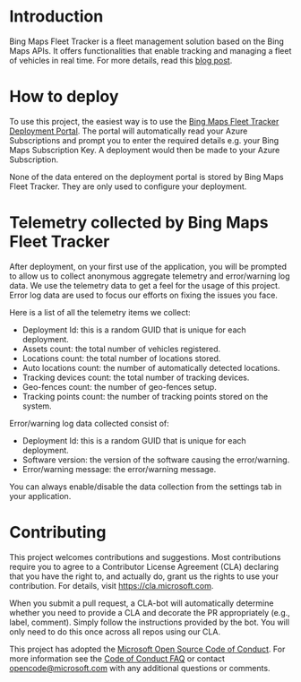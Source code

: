 
# Introduction

Bing Maps Fleet Tracker is a fleet management solution based on the Bing Maps APIs. It offers functionalities that
enable tracking and managing a fleet of vehicles in real time. For more details, read this [blog post](https://TOBEUPDATED.COM).

# How to deploy

To use this project, the easiest way is to use the [Bing Maps Fleet Tracker Deployment Portal](https://TOBEUPDATED.COM).
The portal will automatically read your Azure Subscriptions and prompt you to enter the required details 
e.g. your Bing Maps Subscription Key. A deployment would then be made to your Azure Subscription.

None of the data entered on the deployment portal is stored by Bing Maps Fleet Tracker. They are only used to
configure your deployment.

# Telemetry collected by Bing Maps Fleet Tracker

After deployment, on your first use of the application, you will be prompted to allow us to collect
anonymous aggregate telemetry and error/warning log data. We use the telemetry data to get a feel for the
usage of this project. Error log data are used to focus our efforts on fixing the issues you face.

Here is a list of all the telemetry items we collect:
- Deployment Id: this is a random GUID that is unique for each deployment.
- Assets count: the total number of vehicles registered.
- Locations count: the total number of locations stored.
- Auto locations count: the number of automatically detected locations.
- Tracking devices count: the total number of tracking devices.
- Geo-fences count: the number of geo-fences setup.
- Tracking points count: the number of tracking points stored on the system.

Error/warning log data collected consist of:
- Deployment Id: this is a random GUID that is unique for each deployment.
- Software version: the version of the software causing the error/warning.
- Error/warning message: the error/warning message.

You can always enable/disable the data collection from the settings tab in your application.

# Contributing

This project welcomes contributions and suggestions.  Most contributions require you to agree to a
Contributor License Agreement (CLA) declaring that you have the right to, and actually do, grant us
the rights to use your contribution. For details, visit https://cla.microsoft.com.

When you submit a pull request, a CLA-bot will automatically determine whether you need to provide
a CLA and decorate the PR appropriately (e.g., label, comment). Simply follow the instructions
provided by the bot. You will only need to do this once across all repos using our CLA.

This project has adopted the [Microsoft Open Source Code of Conduct](https://opensource.microsoft.com/codeofconduct/).
For more information see the [Code of Conduct FAQ](https://opensource.microsoft.com/codeofconduct/faq/) or
contact [opencode@microsoft.com](mailto:opencode@microsoft.com) with any additional questions or comments.
